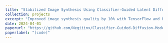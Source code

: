 ```yaml
---
title: "Stabilized Image Synthesis Using Classifier-Guided Latent Diffusion"
collection: projects
excerpt: "Improved image synthesis quality by 10% with TensorFlow and PyTorch."
date: 2024-04-01
paperurl: "https://github.com/Negiiinx/Classifier-Guided-Diffusion-Models"
paperlabel: "[code]"
---
```

